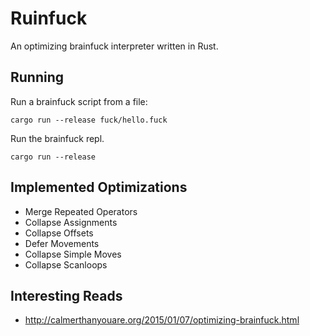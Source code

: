 # Ruinfuck

An optimizing brainfuck interpreter written in Rust.

## Running

Run a brainfuck script from a file:

```
cargo run --release fuck/hello.fuck
```

Run the brainfuck repl.

```
cargo run --release
```

## Implemented Optimizations

- Merge Repeated Operators
- Collapse Assignments
- Collapse Offsets
- Defer Movements
- Collapse Simple Moves
- Collapse Scanloops


## Interesting Reads

- http://calmerthanyouare.org/2015/01/07/optimizing-brainfuck.html